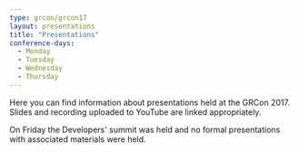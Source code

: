 ```yaml
---
type: grcon/grcon17
layout: presentations
title: "Presentations"
conference-days:
  - Monday
  - Tuesday
  - Wednesday
  - Thursday
---
```


Here you can find information about presentations held at the GRCon 2017. Slides and recording uploaded to YouTube are linked appropriately.

On Friday the Developers' summit was held and no formal presentations with associated materials were held.
